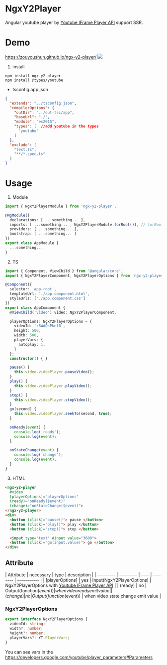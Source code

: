 # NgxY2Player

Angular youtube player by [Youtube IFrame Player API](https://developers.google.com/youtube/iframe_api_reference) support SSR.

# Demo 
https://zouyoushun.github.io/ngx-y2-player/
![](https://res.cloudinary.com/dw7ecdxlp/image/upload/v1515048453/ngx-y2-player_rgfqjo.gif)

1. install

```
npm install ngx-y2-player
npm install @types/youtube
```
* tsconfig.app.json
```json
{
  "extends": "../tsconfig.json",
  "compilerOptions": {
    "outDir": "../out-tsc/app",
    "baseUrl": "./",
    "module": "es2015",
    "types": [  //add youtube in the types
      "youtube"
    ]
  },
  "exclude": [
    "test.ts",
    "**/*.spec.ts"
  ]
}
```

# Usage

1. Module

```ts
import { NgxY2PlayerModule } from 'ngx-y2-player';

@NgModule({
  declarations: [ ...something... ],
  imports: [ ...something... , NgxY2PlayerModule.forRoot()], // forRoot only in the app.module
  providers: [ ...something... ],
  bootstrap: [ ...something... ]
})
export class AppModule {
  ...something...
}
```

2. TS

```typescript
import { Component, ViewChild } from '@angular/core';
import { NgxY2PlayerComponent, NgxY2PlayerOptions } from 'ngx-y2-player';

@Component({
  selector: 'app-root',
  templateUrl: './app.component.html',
  styleUrls: ['./app.component.css']
})
export class AppComponent {
  @ViewChild('video') video: NgxY2PlayerComponent;

  playerOptions: NgxY2PlayerOptions = {
    videoId: 'z8WdQsPknf0',
    height: 500,
    width: 500,
    playerVars: {
      autoplay: 1,
    }
  };
  constructor() { }

  pause() {
    this.video.videoPlayer.pauseVideo();
  }
  play() {
    this.video.videoPlayer.playVideo();
  }
  stop() {
    this.video.videoPlayer.stopVideo();
  }
  go(second) {
    this.video.videoPlayer.seekTo(second, true);
  }

  onReady(event) {
    console.log('ready');
    console.log(event);
  }

  onStateChange(event) {
    console.log('change');
    console.log(event);
  }
}
```

3. HTML

```html
<ngx-y2-player
  #video
  [playerOptions]="playerOptions"
  (ready)="onReady($event)"
  (change)="onStateChange($event)">
</ngx-y2-player>
<div>
  <button (click)="pause()"> pause </button>
  <button (click)="play()"> play </button>
  <button (click)="stop()"> stop </button>

  <input type="text" #input value="3600">
  <button (click)="go(input.value)"> go </button>
</div>
```

## Attribute

| Attribute | necessary |  type | description |
| --------- | --------- | ---- | -------- | ----------- |
| [playerOptions] | yes | Input(NgxY2PlayerOptions) | NgxY2PlayerOptions with [Youtube IFrame Player API](https://developers.google.com/youtube/iframe_api_reference)  |
| (ready) | no | Output(function($event)) | when video ready emit value |
| (change) | no | Output(function($event)) | when video state change emit value |


### NgxY2PlayerOptions
```ts
export interface NgxY2PlayerOptions {
  videoId: string;
  width?: number;
  height?: number;
  playerVars?: YT.PlayerVars;
}
```
You can see vars in the https://developers.google.com/youtube/player_parameters#Parameters
